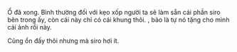 Ổ đã xong. Bình thường đối với kẹo xốp người ta sẽ làm sẵn cái phần siro bên trong ấy, còn cái này chỉ có cái khung thôi. , bảo là tự nó tặng cho mình cái ảnh rồi này.

Cũng ổn đấy thôi nhưng mà siro hơi ít.